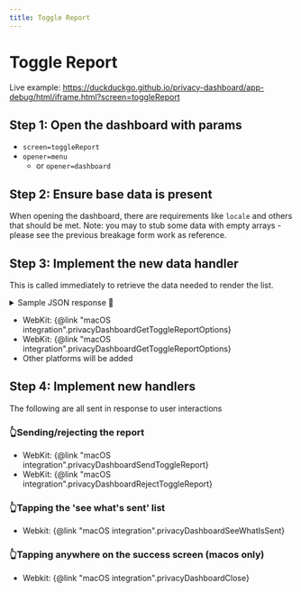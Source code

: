 ```yaml
---
title: Toggle Report
---
```


# Toggle Report

Live example: https://duckduckgo.github.io/privacy-dashboard/app-debug/html/iframe.html?screen=toggleReport

## Step 1: Open the dashboard with params

- `screen=toggleReport`
- `opener=menu`
    - or `opener=dashboard`

## Step 2: Ensure base data is present

When opening the dashboard, there are requirements like `locale` and others that should be met.
Note: you may to stub some data with empty arrays - please see the previous breakage form work as reference.

## Step 3: Implement the **new** data handler

This is called immediately to retrieve the data needed to render the list.

<details>
  <summary>Sample JSON response 📝</summary>

  JSON here
</details>

  - WebKit: {@link "macOS integration".privacyDashboardGetToggleReportOptions}
  - WebKit: {@link "macOS integration".privacyDashboardGetToggleReportOptions}
  - Other platforms will be added

## Step 4: Implement new handlers

The following are all sent in response to user interactions

### 👆Sending/rejecting the report
  - WebKit: {@link "macOS integration".privacyDashboardSendToggleReport}
  - WebKit: {@link "macOS integration".privacyDashboardRejectToggleReport}

### 👆Tapping the 'see what's sent' list
  - Webkit: {@link "macOS integration".privacyDashboardSeeWhatIsSent}

### 👆Tapping anywhere on the success screen (macos only)
  - Webkit: {@link "macOS integration".privacyDashboardClose}
